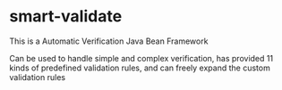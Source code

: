 # smart-validate
This is a Automatic Verification Java Bean Framework

Can be used to handle simple and complex verification, has provided 11 kinds of predefined validation rules, and can freely expand the custom validation rules

